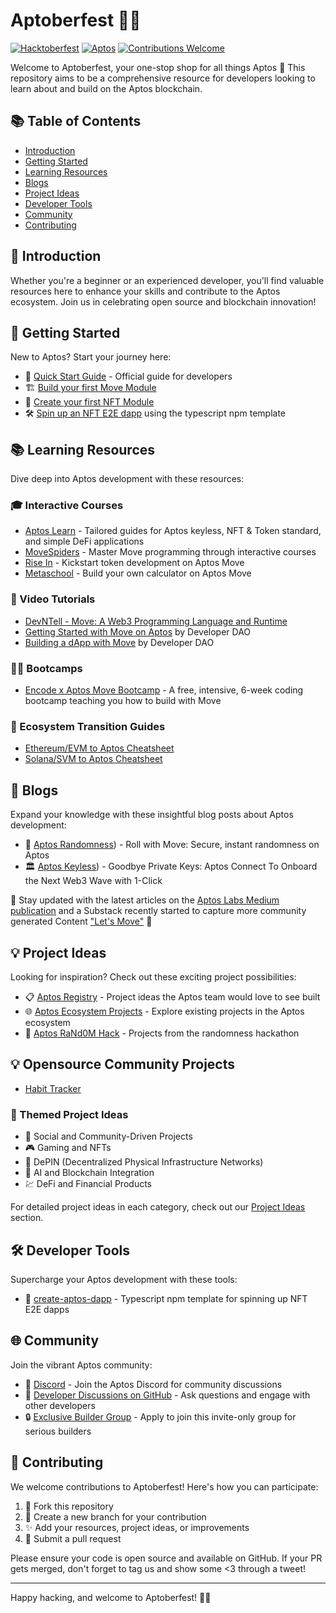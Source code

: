 # Aptoberfest 🍂🎃

[![Hacktoberfest](https://img.shields.io/badge/Hacktoberfest-2024-orange.svg)](https://hacktoberfest.com/)
[![Aptos](https://img.shields.io/badge/Blockchain-Aptos-blue.svg)](https://aptos.dev/)
[![Contributions Welcome](https://img.shields.io/badge/contributions-welcome-brightgreen.svg?style=flat)](https://github.com/yourusername/aptoberfest/issues)

Welcome to Aptoberfest, your one-stop shop for all things Aptos 🚀 This repository aims to be a comprehensive resource for developers looking to learn about and build on the Aptos blockchain.

## 📚 Table of Contents
- [Introduction](#-introduction)
- [Getting Started](#-getting-started)
- [Learning Resources](#-learning-resources)
- [Blogs](#-blogs)
- [Project Ideas](#-project-ideas)
- [Developer Tools](#-developer-tools)
- [Community](#-community)
- [Contributing](#-contributing)

## 🌟 Introduction

Whether you're a beginner or an experienced developer, you'll find valuable resources here to enhance your skills and contribute to the Aptos ecosystem. Join us in celebrating open source and blockchain innovation!

## 🚀 Getting Started

New to Aptos? Start your journey here:

- 📘 [Quick Start Guide](https://aptos.dev/en/build/get-started) - Official guide for developers
- 🏗️ [Build your first Move Module](https://aptos.dev/en/build/guides/first-move-module)
- 🎨 [Create your first NFT Module](https://aptos.dev/en/build/guides/your-first-nft)
- 🛠️ [Spin up an NFT E2E dapp](https://aptos.dev/en/build/create-aptos-dapp) using the typescript npm template

## 📚 Learning Resources

Dive deep into Aptos development with these resources:

### 🎓 Interactive Courses
- [Aptos Learn](https://learn.aptoslabs.com/) - Tailored guides for Aptos keyless, NFT & Token standard, and simple DeFi applications
- [MoveSpiders](https://movespiders.com/) - Master Move programming through interactive courses
- [Rise In](https://www.risein.com/bootcamps/build-on-aptos-bootcamp-india) - Kickstart token development on Aptos Move
- [Metaschool](https://metaschool.so/courses/start-building-on-aptos) - Build your own calculator on Aptos Move

### 🎥 Video Tutorials
- [DevNTell - Move: A Web3 Programming Language and Runtime](https://x.com/developer_dao/status/1810698011217215537)
- [Getting Started with Move on Aptos](https://x.com/i/broadcasts/1lDxLldblgaxm) by Developer DAO
- [Building a dApp with Move](https://x.com/i/broadcasts/1lDGLldjYNPGm) by Developer DAO

### 🏋️‍♂️ Bootcamps
- [Encode x Aptos Move Bootcamp](https://www.encode.club/aptos-move-bootcamp/?utm_source=organic&utm_campaign=e0343_external_aptos&utm_content=o0vlbf) - A free, intensive, 6-week coding bootcamp teaching you how to build with Move

### 🔄 Ecosystem Transition Guides
- [Ethereum/EVM to Aptos Cheatsheet](https://aptos.dev/en/build/get-started/ethereum-cheatsheet)
- [Solana/SVM to Aptos Cheatsheet](https://aptos.dev/en/build/get-started/solana-cheatsheet)

## 📝 Blogs

Expand your knowledge with these insightful blog posts about Aptos development:

- 🧠 [Aptos Randomness](https://aptoslabs.medium.com/roll-with-move-secure-instant-randomness-on-aptos-c0e219df3fb1)) - Roll with Move: Secure, instant randomness on Aptos
- 🏛️ [Aptos Keyless](https://medium.com/aptoslabs/goodbye-private-keys-aptos-connect-to-onboard-the-next-web3-wave-with-1-click-da9d57325aa1)) - Goodbye Private Keys: Aptos Connect To Onboard the Next Web3 Wave with 1-Click

📢 Stay updated with the latest articles on the [Aptos Labs Medium publication](https://medium.com/aptoslabs) and a Substack recently started to capture more community generated Content ["Let's Move"](https://letsmoveonaptos.substack.com/) 🚀

## 💡 Project Ideas

Looking for inspiration? Check out these exciting project possibilities:

- 📋 [Aptos Registry](https://github.com/aptos-foundation/registry-projects/#readme) - Project ideas the Aptos team would love to see built
- 🌐 [Aptos Ecosystem Projects](https://aptosfoundation.org/ecosystem/projects/all) - Explore existing projects in the Aptos ecosystem
- 🎲 [Aptos RaNd0M Hack](https://taikai.network/aptos/hackathons/aptos-random-hack/projects) - Projects from the randomness hackathon

## 💡 Opensource Community Projects
- [Habit Tracker](https://github.com/Tlazypanda/aptos-habit-tracker)

### 🚀 Themed Project Ideas
- 🤝 Social and Community-Driven Projects
- 🎮 Gaming and NFTs
- 📡 DePIN (Decentralized Physical Infrastructure Networks)
- 🤖 AI and Blockchain Integration
- 💹 DeFi and Financial Products

For detailed project ideas in each category, check out our [Project Ideas](link-to-project-ideas-section) section.

## 🛠️ Developer Tools

Supercharge your Aptos development with these tools:

- 🔧 [create-aptos-dapp](https://aptos.dev/en/build/create-aptos-dapp) - Typescript npm template for spinning up NFT E2E dapps

## 🌐 Community

Join the vibrant Aptos community:

- 💬 [Discord](https://discord.com/invite/aptosnetwork) - Join the Aptos Discord for community discussions
- 🤔 [Developer Discussions on GitHub](https://github.com/aptos-labs/aptos-developer-discussions/discussions) - Ask questions and engage with other developers
- 🔒 [Exclusive Builder Group](https://t.me/+7N2M14s0u-s2MWRl) - Apply to join this invite-only group for serious builders

## 🤝 Contributing

We welcome contributions to Aptoberfest! Here's how you can participate:

1. 🍴 Fork this repository
2. 🌿 Create a new branch for your contribution
3. ✨ Add your resources, project ideas, or improvements
4. 🚀 Submit a pull request

Please ensure your code is open source and available on GitHub. If your PR gets merged, don't forget to tag us and show some <3 through a tweet!

---

Happy hacking, and welcome to Aptoberfest! 🎃🍂
